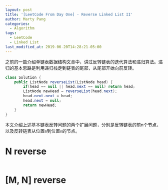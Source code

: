 ```yaml
---
layout: post
title: '[LeetCode From Day One] - Reverse Linked List II'
author: Marty Pang
categories: 
  - Algorithm
tags: 
  - LeetCode
  - Linked List
last_modified_at: 2019-06-20T14:28:21-05:00
---
```


之前的一篇介绍单链表数据结构文章中，讲过反转链表的迭代算法和递归算法。递归的基本思路是利用递归栈走到链表的尾部，从尾部开始向前反转。

```java
class Solution {
    public ListNode reverseList(ListNode head) {
        if(head == null || head.next == null) return head;
        ListNode newHead = reverseList(head.next);
        head.next.next = head;
        head.next = null;
        return newHead;
    }
}
```

本文介绍上述基本链表反转问题的两个扩展问题，分别是反转链表的前n个节点，以及反转链表从位置`m`到位置`n`的节点。

# N reverse

```java

```

# [M, N] reverse
